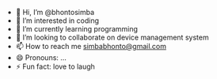 - 👋 Hi, I’m @bhontosimba
- 👀 I’m interested in coding
- 🌱 I’m currently learning programming
- 💞️ I’m looking to collaborate on device management system
- 📫 How to reach me simbabhonto@gmail.com
- 😄 Pronouns: ...
- ⚡ Fun fact: love to laugh

<!---
bhontosimba/bhontosimba is a ✨ special ✨ repository because its `README.md` (this file) appears on your GitHub profile.
You can click the Preview link to take a look at your changes.
--->
